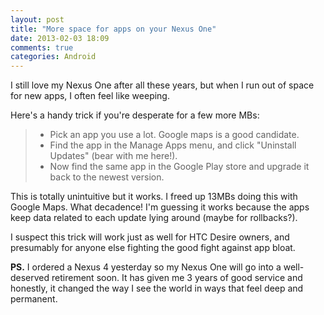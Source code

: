 ```yaml
---
layout: post
title: "More space for apps on your Nexus One"
date: 2013-02-03 18:09
comments: true
categories: Android
---
```

I still love my Nexus One after all these years, but when I run out of space for new apps, I often feel like weeping.

Here's a handy trick if you're desperate for a few more MBs:
> * Pick an app you use a lot. Google maps is a good candidate.
> * Find the app in the Manage Apps menu, and click "Uninstall Updates" (bear with me here!).
> * Now find the same app in the Google Play store and upgrade it back to the newest version.

This is totally unintuitive but it works. I freed up 13MBs doing this with Google Maps. What decadence!  I'm guessing it works because the apps keep data related to each update lying around (maybe for rollbacks?).

I suspect this trick will work just as well for HTC Desire owners, and presumably for anyone else fighting the good fight against app bloat.

**PS.** I ordered a Nexus 4 yesterday so my Nexus One will go into a well-deserved retirement soon. It has given me 3 years of good service and honestly, it changed the way I see the world in ways that feel deep and permanent.

